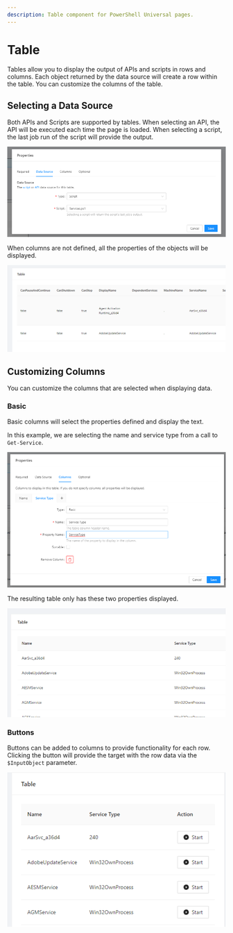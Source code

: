 ```yaml
---
description: Table component for PowerShell Universal pages.
---
```


# Table

Tables allow you to display the output of APIs and scripts in rows and columns. Each object returned by the data source will create a row within the table. You can customize the columns of the table.&#x20;

## Selecting a Data Source

Both APIs and Scripts are supported by tables. When selecting an API, the API will be executed each time the page is loaded. When selecting a script, the last job run of the script will provide the output.&#x20;

![](<../../.gitbook/assets/image (295).png>)

When columns are not defined, all the properties of the objects will be displayed.&#x20;

![](<../../.gitbook/assets/image (296) (1).png>)

## Customizing Columns

You can customize the columns that are selected when displaying data.&#x20;

### Basic

Basic columns will select the properties defined and display the text.&#x20;

In this example, we are selecting the name and service type from a call to `Get-Service`.

![](<../../.gitbook/assets/image (301).png>)

The resulting table only has these two properties displayed.&#x20;

![](<../../.gitbook/assets/image (302) (1) (1).png>)

### Buttons

Buttons can be added to columns to provide functionality for each row. Clicking the button will provide the target with the row data via the `$InputObject` parameter.&#x20;

![](<../../.gitbook/assets/image (300) (1).png>)





